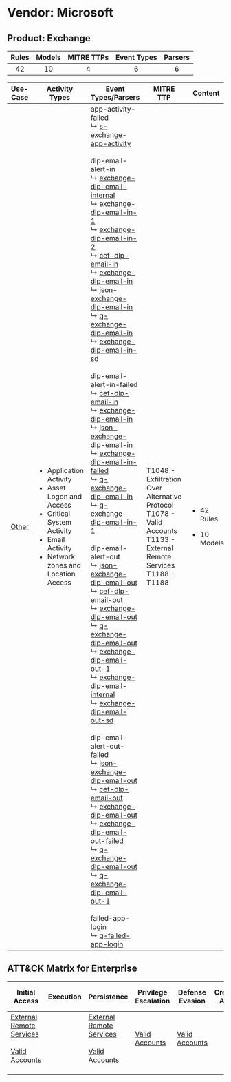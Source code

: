 Vendor: Microsoft
=================
Product: Exchange
-----------------
| Rules | Models | MITRE TTPs | Event Types | Parsers |
|:-----:|:------:|:----------:|:-----------:|:-------:|
|  42   |   10   |     4      |      6      |    6    |

|               Use-Case                | Activity Types                                                                                                                                                          | Event Types/Parsers                                                                                                                                                                                                                                                                                                                                                                                                                                                                                                                                                                                                                                                                                                                                                                                                                                                                                                                                                                                                                                                                                                                                                                                                                                                                                                                                                                                                                                                                                                                                                                                                                                                                                                                                                                                                                                                                                                                                                                                                                                                                                                                                                                                                                                                                                                                                                                                                                                                                                                                                                                                                                                                                                                                                          | MITRE TTP                                                                                                                         | Content                                               |
|:-------------------------------------:| ----------------------------------------------------------------------------------------------------------------------------------------------------------------------- | ------------------------------------------------------------------------------------------------------------------------------------------------------------------------------------------------------------------------------------------------------------------------------------------------------------------------------------------------------------------------------------------------------------------------------------------------------------------------------------------------------------------------------------------------------------------------------------------------------------------------------------------------------------------------------------------------------------------------------------------------------------------------------------------------------------------------------------------------------------------------------------------------------------------------------------------------------------------------------------------------------------------------------------------------------------------------------------------------------------------------------------------------------------------------------------------------------------------------------------------------------------------------------------------------------------------------------------------------------------------------------------------------------------------------------------------------------------------------------------------------------------------------------------------------------------------------------------------------------------------------------------------------------------------------------------------------------------------------------------------------------------------------------------------------------------------------------------------------------------------------------------------------------------------------------------------------------------------------------------------------------------------------------------------------------------------------------------------------------------------------------------------------------------------------------------------------------------------------------------------------------------------------------------------------------------------------------------------------------------------------------------------------------------------------------------------------------------------------------------------------------------------------------------------------------------------------------------------------------------------------------------------------------------------------------------------------------------------------------------------------------------ | --------------------------------------------------------------------------------------------------------------------------------- | ----------------------------------------------------- |
| [Other](../UseCases/usecase_other.md) | <ul><li>Application Activity</li><li>Asset Logon and Access</li><li>Critical System Activity</li><li>Email Activity</li><li>Network zones and Location Access</li></ul> |  app-activity-failed<br> ↳ [s-exchange-app-activity](../Parsers/parserContent_s-exchange-app-activity.md)<br><br> dlp-email-alert-in<br> ↳ [exchange-dlp-email-internal](../Parsers/parserContent_exchange-dlp-email-internal.md)<br> ↳ [exchange-dlp-email-in-1](../Parsers/parserContent_exchange-dlp-email-in-1.md)<br> ↳ [exchange-dlp-email-in-2](../Parsers/parserContent_exchange-dlp-email-in-2.md)<br> ↳ [cef-dlp-email-in](../Parsers/parserContent_cef-dlp-email-in.md)<br> ↳ [exchange-dlp-email-in](../Parsers/parserContent_exchange-dlp-email-in.md)<br> ↳ [json-exchange-dlp-email-in](../Parsers/parserContent_json-exchange-dlp-email-in.md)<br> ↳ [q-exchange-dlp-email-in](../Parsers/parserContent_q-exchange-dlp-email-in.md)<br> ↳ [exchange-dlp-email-in-sd](../Parsers/parserContent_exchange-dlp-email-in-sd.md)<br><br> dlp-email-alert-in-failed<br> ↳ [cef-dlp-email-in](../Parsers/parserContent_cef-dlp-email-in.md)<br> ↳ [exchange-dlp-email-in](../Parsers/parserContent_exchange-dlp-email-in.md)<br> ↳ [json-exchange-dlp-email-in](../Parsers/parserContent_json-exchange-dlp-email-in.md)<br> ↳ [exchange-dlp-email-in-failed](../Parsers/parserContent_exchange-dlp-email-in-failed.md)<br> ↳ [q-exchange-dlp-email-in](../Parsers/parserContent_q-exchange-dlp-email-in.md)<br> ↳ [q-exchange-dlp-email-in-1](../Parsers/parserContent_q-exchange-dlp-email-in-1.md)<br><br> dlp-email-alert-out<br> ↳ [json-exchange-dlp-email-out](../Parsers/parserContent_json-exchange-dlp-email-out.md)<br> ↳ [cef-dlp-email-out](../Parsers/parserContent_cef-dlp-email-out.md)<br> ↳ [exchange-dlp-email-out](../Parsers/parserContent_exchange-dlp-email-out.md)<br> ↳ [q-exchange-dlp-email-out](../Parsers/parserContent_q-exchange-dlp-email-out.md)<br> ↳ [exchange-dlp-email-out-1](../Parsers/parserContent_exchange-dlp-email-out-1.md)<br> ↳ [exchange-dlp-email-internal](../Parsers/parserContent_exchange-dlp-email-internal.md)<br> ↳ [exchange-dlp-email-out-sd](../Parsers/parserContent_exchange-dlp-email-out-sd.md)<br><br> dlp-email-alert-out-failed<br> ↳ [json-exchange-dlp-email-out](../Parsers/parserContent_json-exchange-dlp-email-out.md)<br> ↳ [cef-dlp-email-out](../Parsers/parserContent_cef-dlp-email-out.md)<br> ↳ [exchange-dlp-email-out](../Parsers/parserContent_exchange-dlp-email-out.md)<br> ↳ [exchange-dlp-email-out-failed](../Parsers/parserContent_exchange-dlp-email-out-failed.md)<br> ↳ [q-exchange-dlp-email-out](../Parsers/parserContent_q-exchange-dlp-email-out.md)<br> ↳ [q-exchange-dlp-email-out-1](../Parsers/parserContent_q-exchange-dlp-email-out-1.md)<br><br> failed-app-login<br> ↳ [q-failed-app-login](../Parsers/parserContent_q-failed-app-login.md)<br> | T1048 - Exfiltration Over Alternative Protocol<br>T1078 - Valid Accounts<br>T1133 - External Remote Services<br>T1188 - T1188<br> | <ul><li>42 Rules</li></ul><ul><li>10 Models</li></ul> |

ATT&CK Matrix for Enterprise
----------------------------
| Initial Access                                                                                                                                   | Execution | Persistence                                                                                                                                      | Privilege Escalation                                                | Defense Evasion                                                     | Credential Access | Discovery | Lateral Movement | Collection | Command and Control | Exfiltration                                                                                | Impact |
| ------------------------------------------------------------------------------------------------------------------------------------------------ | --------- | ------------------------------------------------------------------------------------------------------------------------------------------------ | ------------------------------------------------------------------- | ------------------------------------------------------------------- | ----------------- | --------- | ---------------- | ---------- | ------------------- | ------------------------------------------------------------------------------------------- | ------ |
| [External Remote Services](https://attack.mitre.org/techniques/T1133)<br><br>[Valid Accounts](https://attack.mitre.org/techniques/T1078)<br><br> |           | [External Remote Services](https://attack.mitre.org/techniques/T1133)<br><br>[Valid Accounts](https://attack.mitre.org/techniques/T1078)<br><br> | [Valid Accounts](https://attack.mitre.org/techniques/T1078)<br><br> | [Valid Accounts](https://attack.mitre.org/techniques/T1078)<br><br> |                   |           |                  |            |                     | [Exfiltration Over Alternative Protocol](https://attack.mitre.org/techniques/T1048)<br><br> |        |